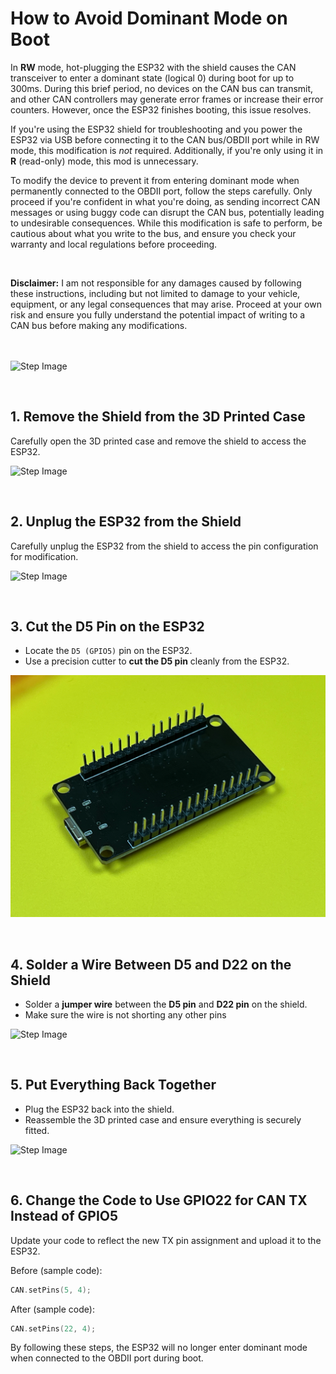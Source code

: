 # How to Avoid Dominant Mode on Boot

In **RW** mode, hot-plugging the ESP32 with the shield causes the CAN transceiver to enter a dominant state (logical 0) during boot for up to 300ms. During this brief period, no devices on the CAN bus can transmit, and other CAN controllers may generate error frames or increase their error counters. However, once the ESP32 finishes booting, this issue resolves.

If you're using the ESP32 shield for troubleshooting and you power the ESP32 via USB before connecting it to the CAN bus/OBDII port while in RW mode, this modification is *not* required. Additionally, if you're only using it in **R** (read-only) mode, this mod is unnecessary.

To modify the device to prevent it from entering dominant mode when permanently connected to the OBDII port, follow the steps carefully. Only proceed if you're confident in what you're doing, as sending incorrect CAN messages or using buggy code can disrupt the CAN bus, potentially leading to undesirable consequences. While this modification is safe to perform, be cautious about what you write to the bus, and ensure you check your warranty and local regulations before proceeding.

<br>

**Disclaimer:** I am not responsible for any damages caused by following these instructions, including but not limited to damage to your vehicle, equipment, or any legal consequences that may arise. Proceed at your own risk and ensure you fully understand the potential impact of writing to a CAN bus before making any modifications.

<br><br>
![Step Image](img/d5_mod/1.png)


<br>

## 1. Remove the Shield from the 3D Printed Case
Carefully open the 3D printed case and remove the shield to access the ESP32.

![Step Image](img/d5_mod/2.png)


<br>

## 2. Unplug the ESP32 from the Shield
Carefully unplug the ESP32 from the shield to access the pin configuration for modification.

![Step Image](img/d5_mod/3.png)

<br>

## 3. Cut the D5 Pin on the ESP32
- Locate the `D5 (GPIO5)` pin on the ESP32.
- Use a precision cutter to **cut the D5 pin** cleanly from the ESP32.

![Step Image](img/d5_mod/4.png)

<br>

## 4. Solder a Wire Between D5 and D22 on the Shield
- Solder a **jumper wire** between the **D5 pin** and **D22 pin** on the shield.
- Make sure the wire is not shorting any other pins

![Step Image](img/d5_mod/6.png)

<br>

## 5. Put Everything Back Together
- Plug the ESP32 back into the shield.
- Reassemble the 3D printed case and ensure everything is securely fitted.

![Step Image](img/d5_mod/2.png)

<br>

## 6. Change the Code to Use GPIO22 for CAN TX Instead of GPIO5
Update your code to reflect the new TX pin assignment and upload it to the ESP32.

Before (sample code): 
```cpp
CAN.setPins(5, 4); 
```

After (sample code): 
```cpp
CAN.setPins(22, 4); 
```


By following these steps, the ESP32 will no longer enter dominant mode when connected to the OBDII port during boot. 